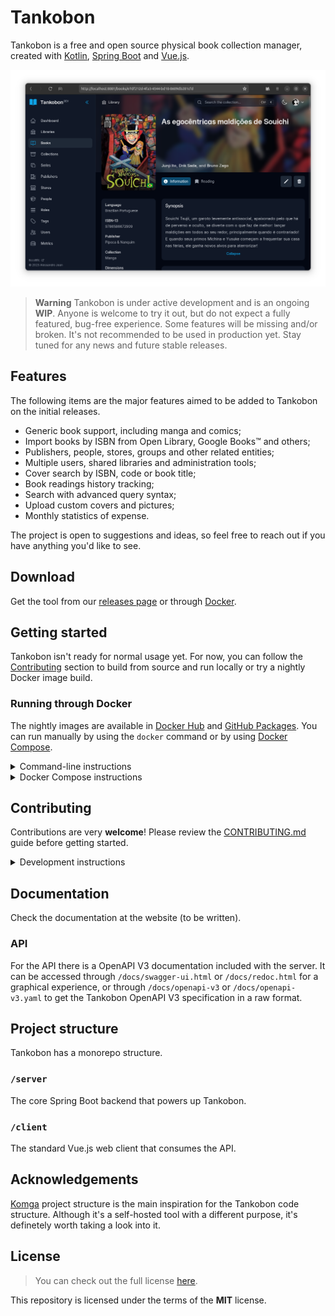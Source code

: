 # Tankobon

Tankobon is a free and open source physical book collection manager,
created with [Kotlin], [Spring Boot] and [Vue.js].

<p align="center">
  <picture style="width: 90%">
    <source media="(prefers-color-scheme: dark)" srcset="./.github/images/book-demo-img-dark.png">
    <source media="(prefers-color-scheme: light)" srcset="./.github/images/book-demo-img-light.png">
    <img alt="Screenshot of Tankobon" src="./.github/images/book-demo-img-dark.png">
  </picture>
</p>

> **Warning**
> Tankobon is under active development and is an ongoing **WIP**.
> Anyone is welcome to try it out, but do not expect a fully featured,
> bug-free experience. Some features will be missing and/or broken.
> It's not recommended to be used in production yet. Stay tuned
> for any news and future stable releases.

[Kotlin]: https://kotlinlang.org/
[Spring Boot]: https://spring.io/
[Vue.js]: https://vuejs.org/

## Features

The following items are the major features aimed to be added to
Tankobon on the initial releases.

- Generic book support, including manga and comics;
- Import books by ISBN from Open Library, Google Books™ and others;
- Publishers, people, stores, groups and other related entities;
- Multiple users, shared libraries and administration tools;
- Cover search by ISBN, code or book title;
- Book readings history tracking;
- Search with advanced query syntax;
- Upload custom covers and pictures;
- Monthly statistics of expense.

The project is open to suggestions and ideas, so feel free
to reach out if you have anything you'd like to see.

## Download

Get the tool from our [releases page] or through [Docker].

[releases page]: https://github.com/alessandrojean/tankobon
[Docker]: #running-through-docker

## Getting started

Tankobon isn't ready for normal usage yet. For now, you can follow the
[Contributing] section to build from source and run locally or try a
nightly Docker image build.

[Contributing]: #contributing

### Running through Docker

The nightly images are available in [Docker Hub] and [GitHub Packages].
You can run manually by using the `docker` command or by using [Docker Compose].

<details>
  <summary>Command-line instructions</summary>

  1. Pull the Docker image.

     ```console
     $ docker pull alessandrojean/tankobon:nightly
     ```

     If you want to use the image from [GitHub Packages], use the command below instead.

     ```console
     $ docker pull ghcr.io/alessandrojean/tankobon:nightly
     ```
  2. Start a Docker container in detached mode.

     ```
     $ docker run -d \
         -p 25565:8080 \
         -v /path/to/user_home/.tankobon:/root/.tankobon \
         alessandrojean/tankobon:nightly
     ```
  3. Open http://localhost:25565 on a browser and proceed with the claim setup
     to create the first administrator user.
</details>

<details>
  <summary>Docker Compose instructions</summary>

  1. Create a `docker-compose.yml` file.

     ```yaml
     version: '3.9'
     services:
       tankobon:
         # To use the GitHub Packages image, use the line below instead.
         # image: ghcr.io/alessandrojean/tankobon:nightly
         image: alessandrojean/tankobon:nightly
         ports:
           # Tankobon will be available at port 25565.
           - '25565:8080'
         volumes:
           # The app files will be available outside the container.
           - /path/to/user_home/.tankobon:/root/.tankobon
     ```
  2. Start a Docker container in detached mode.

     ```console
     $ docker-compose up -d
     ```
  3. Open http://localhost:25565 on a browser and proceed with the claim setup
     to create the first administrator user.
</details>

[Docker Hub]: https://hub.docker.com/r/alessandrojean/tankobon
[GitHub Packages]: https://github.com/alessandrojean/tankobon/pkgs/container/tankobon
[Docker Compose]: https://docs.docker.com/compose/

## Contributing

Contributions are very **welcome**! Please review the [CONTRIBUTING.md]
guide before getting started.

<details>
  <summary>Development instructions</summary>

  1. Install [pnpm], [Node.js] and [JDK 17].
  2. Run the server:

    ```console
    $ ./gradlew bootRun --args='--spring.profiles.active=dev,localdb'
    ```
  3. Run the client:

    ```console
    $ pnpm dev
    ```

  And that's it! Open [http://localhost:8081](http://localhost:8081) in a browser
  and follow the claim setup at the first time to create the administrator user.

  If you use IntelliJ Idea, you can use some run configurations provided with
  the project that will make easier to run the application within specific
  contexts such as `localdb`, `noclaim` and `dev`.
</details>

[pnpm]: https://pnpm.io/
[Node.js]: https://nodejs.org/
[JDK 17]: https://openjdk.org/projects/jdk/17/
[CONTRIBUTING.md]: CONTRIBUTING.md

## Documentation

Check the documentation at the website (to be written).

### API

For the API there is a OpenAPI V3 documentation included with the server.
It can be accessed through `/docs/swagger-ui.html` or `/docs/redoc.html`
for a graphical experience, or through `/docs/openapi-v3` or
`/docs/openapi-v3.yaml` to get the Tankobon OpenAPI V3 specification
in a raw format.

## Project structure

Tankobon has a monorepo structure.

### `/server`

The core Spring Boot backend that powers up Tankobon.

### `/client`

The standard Vue.js web client that consumes the API.

## Acknowledgements

[Komga] project structure is the main inspiration for the Tankobon
code structure. Although it's a self-hosted tool with a different
purpose, it's definetely worth taking a look into it.

[Komga]: https://github.com/gotson/komga/

## License

> You can check out the full license [here](LICENSE).

This repository is licensed under the terms of the **MIT** license.


